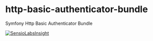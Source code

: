 # http-basic-authenticator-bundle
Symfony Http Basic Authenticator Bundle

[![SensioLabsInsight](https://insight.sensiolabs.com/projects/599f058c-ebb9-45d6-bf8f-5f2c431ae8b4/big.png)](https://insight.sensiolabs.com/projects/599f058c-ebb9-45d6-bf8f-5f2c431ae8b4)
